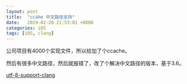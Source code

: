 ```yaml
---
layout: post
title:  "ccahe 中文路径支持"
date:   2019-02-20 21:53:01 +0800
categories: iOS
tags: [iOS, clang]
---
```


公司项目有4000个实现文件，所以给加了个ccache。

然后有很多中文路径，然后就报错了，改了个解决中文路径的版本，基于3.6。

[utf-8-support-clang](https://github.com/AwayQu/ccache/tree/utf-8-support-clang)